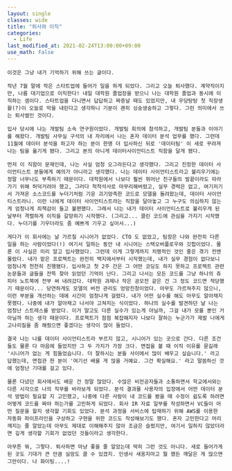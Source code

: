 ```yaml
---
layout: single
classes: wide
title: "퇴사와 이직"
categories:
  - Life
last_modified_at: 2021-02-24T13:00:00+09:00
use_math: False
---
```


    이것은 그냥 내가 기억하기 위해 쓰는 글이다.

    작년 7월 말에 작은 스타트업에 들어가 일을 하게 되었다. 그리고 오늘 퇴사했다. 계약직이지만, 나름 대기업으로 이직한다! 내일 대학원 졸업장을 받으니 나는 대학원 졸업과 동시에 이직하는 셈이다. 스타트업을 다니면서 답답하고 짜증날 때도 있었지만, 내 우당탕탕 첫 직장생활(?)이 오늘로 막을 내린다고 생각하니 기분이 괜히 싱숭생숭하고 그렇다. 그런 의미에서 쓰는 퇴사썰인 것이다.

    입사 당시에 나는 개발팀 소속 연구원이었다. 개발팀 회의에 참석하고, 개발팀 분들과 이야기를 해왔다. 개발팀 사무실 구석의 내 자리에서 나는 혼자 데이터 분석 업무를 했다. 그런데 11월에 데이터 분석을 하고자 하는 분이 한명 더 입사하신 뒤로 '데이터팀' 이 새로 꾸려져 나는 팀을 옮기게 됐다. 그리고 본의 아니게 데이터사이언티스트 직함을 달게 됐다. 

    먼저 이 직함이 문제인데, 나는 사실 엄청 오그라든다고 생각했다. 그리고 진정한 데이터 사이언티스트 분들에게 예의가 아니라고 생각했다. 나는 데이터 사이언티스트라고 불리우기에는 정말 너무나도 부족하기 때문이다. 대학원에서 나보다 훨씬 뛰어난 친구들의 발끝이라도 따라가기 위해 허덕거려야 했고, 그러다 척척석사로 마무리해버렸고, 실무 경력은 없고, 여기저기서 가져온 소스코드를 누더기처럼 기운 괴기망측한 코드로 모델을 돌려왔는데, 데이터 사이언티스트라니. 이런 나에게 데이터 사이언티스트라는 직함을 달아놓고 그 누구도 의심하지 않는 게 엄청나게 죄책감이 들고 불편했다. 그래서 나는 내가 데이터 사이언티스트로 불리우게 된 날부터 격렬하게 이직을 갈망하기 시작했다. (그리고... 클린 코드에 관심을 가지기 시작했다. 누더기를 기우더라도 좀 예쁘게 기우고 싶어서...)

    게다가 이 회사에는 날 가르칠 시니어가 없었다. CTO 도 없었고, 팀장은 나와 완전히 다른 일을 하는 사람이었다(!) 여기서 일하는 동안 내 시니어는 스택오버플로우와 깃헙이었다. 물론 이 사실은 미리 알고 입사했었다. 그런데 이게 그렇게까지 치명적인 것인 줄은 겪기 전엔 몰랐다. 내가 맡은 프로젝트는 완전히 백지에서부터 시작했는데, 내가 실무 경험이 없다보니 엄청나게 천천히 진행됐다. 입사하고 첫 2주 간은 그 어떤 코딩도 하지 못하고 프로젝트 관련 논문들과 글들을 잔뜩 찾아 읽었던 기억이 난다. 그리고 나서는 모든 코드를 그냥 하나의 쥬피터 노트북에 전부 써 내려갔다. 대학원 과제나 작은 공모전 같은 건 그 정도 코드면 적당했기 때문이다... 당연하게도 모델의 버전 관리도 엉망진창이었다. 아무도 가르쳐주지 않으니, 이런 부분을 개선하는 데에 시간이 엄청나게 걸렸다. 내가 어떤 실수를 해도 아무도 알아채지 못했다. 나중에 내가 알아채고 나서야 고쳐지는 식이었다. 하나의 실수를 발견하던 날 나는 엄청난 스트레스를 받았다. 이거 말고도 다른 실수가 있는게 아닐까, 그걸 내가 모를 뿐인 거 아닐까 하는 생각 때문이다. 프로젝트가 점점 복잡해지자 나보다 잘하는 누군가가 제발 나에게 고나리질을 좀 해줬으면 좋겠다는 생각이 많이 들었다.

    결국 나는 나를 데이터 사이언티스트라 부르지 않고, 시니어가 있는 곳으로 간다. 다른 조건들도 물론 다 마음에 들었지만 그 두 가지가 가장 크다. 면접을 볼 때 이직 이유를 묻길래 '시니어가 없는 게 힘들었습니다. 더 잘하시는 분들 사이에서 많이 배우고 싶습니다.' 라고 답했는데, 면접관 한 분이 '여기선 배울 게 많을 거예요. 그건 확실해요.' 라고 말씀하신 것에 엄청난 기대를 걸고 있다. 

    물론 다녔던 회사에서도 배운 건 정말 많았다. 수많은 비전공자들과 소통하면서 학교에서와는 다른 시각으로 나의 직무를 바라보게 되었다. 분석 결과물 사용자의 입장에서 어떤 데이터 분석 방법이 필요할 지 고민했고, 나중에 다른 사람이 내 코드를 봤을 때 수정이 쉽도록 하려면 어떻게 코드를 짜야 하는가를 고민하게 되었다. 회사 IR 자료 일부를 작성하면서 VC들이 어떤 질문을 할지 생각할 기회도 있었다. 분석 과정을 서비스에 탑재하기 위해 AWS를 이용한 자동화 파이프라인을 구상하고 구현을 위한 코드도 작성해보기도 했다. 혼자 고민한다고 머리 깨지는 줄 알았는데 아무도 제대로 이해해주지 않아 조금은 슬펐지만, 여기서 일하지 않았더라면 깊게 생각할 기회가 없었던 것들이라고 생각한다.

    아무튼 뭐, 그렇다. 퇴사하면 마냥 좋을 줄 알았는데 딱히 그런 것도 아니다. 새로 들어가게 된 곳도 기대가 큰 만큼 실망도 클 수 있겠지. 인생사 새옹지마고 뭘 했든 깨달은 게 많으면 그만이다. 나 화이팅....!


